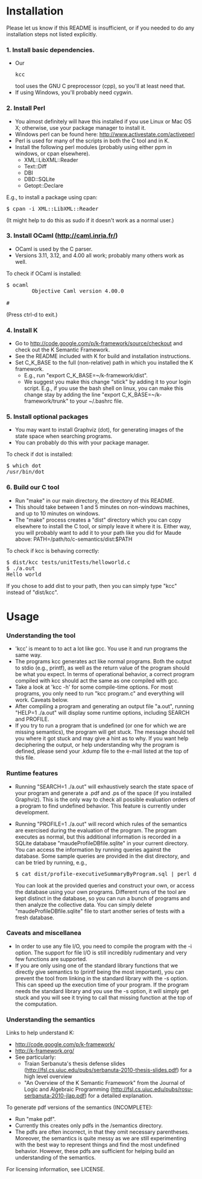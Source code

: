 # Installation

Please let us know if this README is insufficient, or if you needed to do any
installation steps not listed explicitly.

### 1. Install basic dependencies.
- Our <pre>kcc</pre> tool uses the GNU C preprocessor (cpp), so you'll at least
  need that. 
- If using Windows, you'll probably need cygwin.

### 2. Install Perl
- You almost definitely will have this installed if you use Linux or Mac OS X;
  otherwise, use your package manager to install it.
- Windows perl can be found here: http://www.activestate.com/activeperl
- Perl is used for many of the scripts in both the C tool and in K.
- Install the following perl modules (probably using either ppm in windows, or
  cpan elsewhere).
    - XML::LibXML::Reader
    - Text::Diff
    - DBI
    - DBD::SQLite
    - Getopt::Declare

E.g., to install a package using cpan:
<pre>
$ cpan -i XML::LibXML::Reader
</pre>

(It might help to do this as sudo if it doesn't work as a normal user.)

### 3. Install OCaml (http://caml.inria.fr/)
- OCaml is used by the C parser.
- Versions 3.11, 3.12, and 4.00 all work; probably many others work as well.

To check if OCaml is installed:
<pre>
$ ocaml
        Objective Caml version 4.00.0

# 
</pre>

(Press ctrl-d to exit.)

### 4. Install K
- Go to http://code.google.com/p/k-framework/source/checkout and check out the
  K Semantic Framework.
- See the README included with K for build and installation instructions.
- Set C_K_BASE to the full (non-relative) path in which you installed the K
  framework.
    - E.g., run "export C_K_BASE=~/k-framework/dist".
    - We suggest you make this change "stick" by adding it to your login
      script.  E.g., if you use the bash shell on linux, you can make this
      change stay by adding the line "export C_K_BASE=~/k-framework/trunk" to
      your ~/.bashrc file.

### 5. Install optional packages
- You may want to install Graphviz (dot), for generating images of the state
  space when searching programs.
- You can probably do this with your package manager.
      
To check if dot is installed:
<pre>
$ which dot
/usr/bin/dot
</pre>

### 6. Build our C tool
- Run "make" in our main directory, the directory of this README.
- This should take between 1 and 5 minutes on non-windows machines, and up to
  10 minutes on windows.
- The "make" process creates a "dist" directory which you can copy elsewhere to
  install the C tool, or simply leave it where it is. Either way, you will
  probably want to add it to your path like you did for Maude above:
  PATH=/path/to/c-semantics/dist:$PATH
      
To check if kcc is behaving correctly:
<pre>
$ dist/kcc tests/unitTests/helloworld.c
$ ./a.out 
Hello world
</pre>

If you chose to add dist to your path, then you can simply type "kcc" instead
of "dist/kcc".

# Usage
      
### Understanding the tool
- 'kcc' is meant to to act a lot like gcc.  You use it and run programs the
  same way.
- The programs kcc generates act like normal programs.  Both the output to
  stdio (e.g., printf), as well as the return value of the program should be
  what you expect.  In terms of operational behavior, a correct program
  compiled with kcc should act the same as one compiled with gcc.
- Take a look at 'kcc -h' for some compile-time options.  For most programs,
  you only need to run "kcc program.c" and everything will work.  Caveats
  below.
- After compiling a program and generating an output file "a.out", running
  "HELP=1 ./a.out" will display some runtime options, including SEARCH and
  PROFILE.
- If you try to run a program that is undefined (or one for which we are
  missing semantics), the program will get stuck.  The message should tell you
  where it got stuck and may give a hint as to why.  If you want help
  deciphering the output, or help understanding why the program is defined,
  please send your .kdump file to the e-mail listed at the top of this file.
      
### Runtime features
- Running "SEARCH=1 ./a.out" will exhaustively search the state space of your
  program and generate a .pdf and .ps of the space (if you installed Graphviz).
  This is the only way to check all possible evaluation orders of a program to
  find undefined behavior. This feature is currently under development.

- Running "PROFILE=1 ./a.out" will record which rules of the semantics are
  exercised during the evaluation of the program.  The program executes as
  normal, but this additional information is recorded in a SQLite database
  "maudeProfileDBfile.sqlite" in your current directory. You can access the
  information by running queries against the database. Some sample queries are
  provided in the dist directory, and can be tried by running, e.g., 
  <pre>
  $ cat dist/profile-executiveSummaryByProgram.sql | perl dist/accessProfiling.pl
  </pre>
  You can look at the provided queries and construct your own, or access the
  database using your own programs.  Different runs of the tool are kept
  distinct in the database, so you can run a bunch of programs and then analyze
  the collective data.  You can simply delete "maudeProfileDBfile.sqlite" file
  to start another series of tests with a fresh database.

### Caveats and miscellanea
- In order to use any file I/O, you need to compile the program with the -i
  option.  The support for file I/O is still incredibly rudimentary and very
  few functions are supported.
- If you are only using one of the standard library functions that we directly
  give semantics to (printf being the most important), you can prevent the tool
  from linking in the standard library with the -s option. This can speed up
  the execution time of your program. If the program needs the standard
  library and you use the -s option, it will simply get stuck and you will see
  it trying to call that missing function at the top of the computation.

### Understanding the semantics
Links to help understand K:
- http://code.google.com/p/k-framework/
- http://k-framework.org/ 
- See particularly:
    - Traian Serbanuta's thesis defense slides
      (http://fsl.cs.uiuc.edu/pubs/serbanuta-2010-thesis-slides.pdf) for a high
      level overview 
    - "An Overview of the K Semantic Framework" from the Journal of Logic and
      Algebraic Programming
      (http://fsl.cs.uiuc.edu/pubs/rosu-serbanuta-2010-jlap.pdf) for a detailed
      explanation.
            
To generate pdf versions of the semantics (INCOMPLETE):
- Run "make pdf".
- Currently this creates only pdfs in the /semantics directory.
- The pdfs are often incorrect, in that they omit necessary parentheses.
  Moreover, the semantics is quite messy as we are still experimenting with the
  best way to represent things and find the most undefined behavior. However,
  these pdfs are sufficient for helping build an understanding of the
  semantics.
      
For licensing information, see LICENSE.
